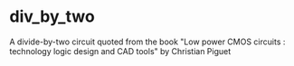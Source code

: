 # div_by_two
A divide-by-two circuit quoted from the book "Low power CMOS circuits : technology logic design and CAD tools" by Christian Piguet
